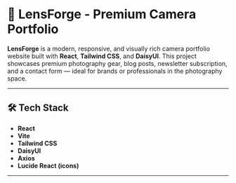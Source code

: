 # 📸 LensForge - Premium Camera Portfolio

**LensForge** is a modern, responsive, and visually rich camera portfolio website built with **React**, **Tailwind CSS**, and **DaisyUI**. This project showcases premium photography gear, blog posts, newsletter subscription, and a contact form — ideal for brands or professionals in the photography space.

---

## 🛠️ Tech Stack

- **React**
- **Vite**
- **Tailwind CSS**
- **DaisyUI**
- **Axios**
- **Lucide React (icons)**

---